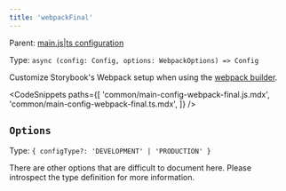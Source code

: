 ```yaml
---
title: 'webpackFinal'
---
```


Parent: [main.js|ts configuration](./main-config.md)

Type: `async (config: Config, options: WebpackOptions) => Config`

Customize Storybook's Webpack setup when using the [webpack builder](../builders/webpack.md).

<!-- prettier-ignore-start -->

<CodeSnippets
  paths={[
    'common/main-config-webpack-final.js.mdx',
    'common/main-config-webpack-final.ts.mdx',
  ]}
/>

<!-- prettier-ignore-end -->

## `Options`

Type: `{ configType?: 'DEVELOPMENT' | 'PRODUCTION' }`

There are other options that are difficult to document here. Please introspect the type definition for more information.

